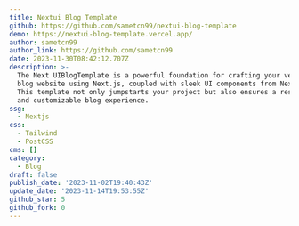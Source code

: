 ```yaml
---
title: Nextui Blog Template
github: https://github.com/sametcn99/nextui-blog-template
demo: https://nextui-blog-template.vercel.app/
author: sametcn99
author_link: https://github.com/sametcn99
date: 2023-11-30T08:42:12.707Z
description: >-
  The Next UIBlogTemplate is a powerful foundation for crafting your very own
  blog website using Next.js, coupled with sleek UI components from Next UI.
  This template not only jumpstarts your project but also ensures a responsive
  and customizable blog experience.
ssg:
  - Nextjs
css:
  - Tailwind
  - PostCSS
cms: []
category:
  - Blog
draft: false
publish_date: '2023-11-02T19:40:43Z'
update_date: '2023-11-14T19:53:55Z'
github_star: 5
github_fork: 0
---
```

